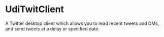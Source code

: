 UdiTwitClient
=============

A Twitter desktop client which allows you to read recent tweets and DMs, and send tweets at a delay or specified date.

